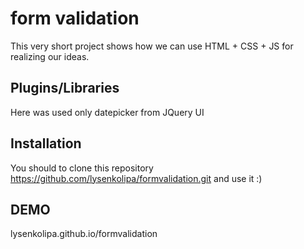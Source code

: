 # form validation
This very short project shows how we can use HTML + CSS + JS for realizing our ideas.

## Plugins/Libraries
Here was used only datepicker from JQuery UI

## Installation
You should to clone this repository https://github.com/lysenkolipa/formvalidation.git and use it :)

## DEMO

lysenkolipa.github.io/formvalidation

